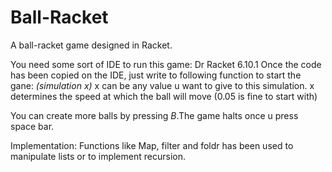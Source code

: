 # Ball-Racket
A ball-racket game designed in Racket. 

You need some sort of IDE to run this game: Dr Racket 6.10.1
Once the code has been copied on the IDE, just write to following function to start the gane:
*(simulation x)* 
x can be any value u want to give to this simulation. x determines the speed at which the ball will move (0.05 is fine to start with)

You can create more balls by pressing *B*.The game halts once u press space bar.

Implementation:
Functions like Map, filter and foldr has been used to manipulate lists or to implement recursion. 

